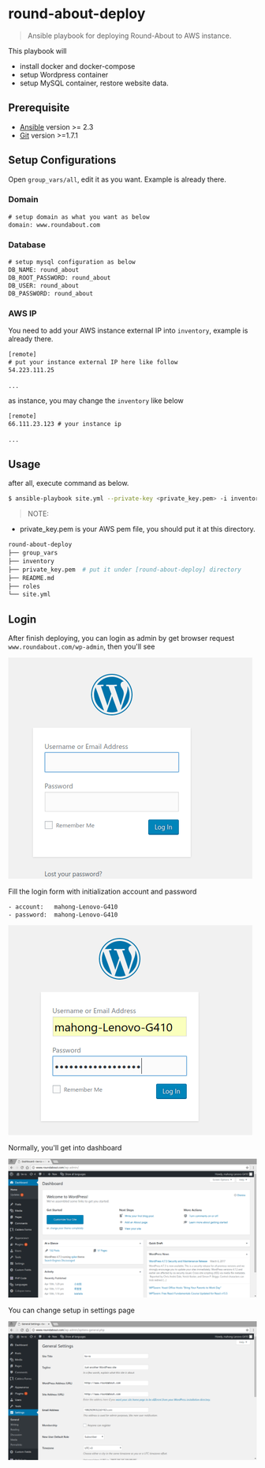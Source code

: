 # round-about-deploy

> Ansible playbook for deploying Round-About to AWS instance.

This playbook will
- install docker and docker-compose
- setup Wordpress container
- setup MySQL container, restore website data.

## Prerequisite
- [Ansible](http://docs.ansible.com/ansible/intro_installation.html) version >= 2.3
- [Git](https://git-scm.com/downloads) version >=1.7.1

## Setup Configurations

Open `group_vars/all`, edit it as you want. Example is already there.

### Domain
```
# setup domain as what you want as below
domain: www.roundabout.com
```

### Database
```
# setup mysql configuration as below
DB_NAME: round_about
DB_ROOT_PASSWORD: round_about
DB_USER: round_about
DB_PASSWORD: round_about
```

### AWS IP
You need to add your AWS instance external IP into `inventory`, example is already there.
```
[remote]
# put your instance external IP here like follow
54.223.111.25

...
```

as instance, you may change the `inventory` like below
```
[remote]
66.111.23.123 # your instance ip

...
```


## Usage
after all, execute command as below.
```bash
$ ansible-playbook site.yml --private-key <private_key.pem> -i inventory -u ubuntu
```
> NOTE:
- private_key.pem is your AWS pem file, you should put it at this directory.
```bash
round-about-deploy
├── group_vars
├── inventory
├── private_key.pem  # put it under [round-about-deploy] directory
├── README.md
├── roles
└── site.yml
```

## Login
After finish deploying, you can login as admin by get browser request `www.roundabout.com/wp-admin`, then you'll see

![Login page](images/login.png)


Fill the login form with initialization account and password

```
- account:   mahong-Lenovo-G410
- password:  mahong-Lenovo-G410
```

![fill form](images/fill-form.png)


Normally, you'll get into dashboard

![dashboard](images/dashboard.png)


You can change setup in settings page

![settings](images/settings.png)





















